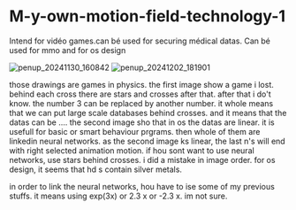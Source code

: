 # M-y-own-motion-field-technology-1
Intend for vidéo games.can bé used for securing médical datas. Can bé used for mmo and for os design

![penup_20241130_160842](https://github.com/user-attachments/assets/962db61e-efbe-415d-8e98-817f06b1a049)
![penup_20241202_181901](https://github.com/user-attachments/assets/3bb3cec3-8edc-4716-a87c-ec2f42417471)

those drawings are games in physics. the first image show a game i lost. behind each cross there are stars and crosses after that. after that i do't know. the number 3 can be replaced by another number. it whole means that we can put large scale databases behind crosses. and it means that the datas can be ....
the second image sho that in os the datas are linear. it is usefull for basic or smart behaviour prgrams. then whole of them are linkedin neural networks. as the second image ks linear, the last n's will end with right selected animation motion.
if hou sont want to use neural networks, use stars behind crosses. i did a mistake in image order.
for os design, it seems that hd s contain silver metals.

in order to link the neural networks, hou have to ise some of my previous stuffs. it means using exp(3x) or 2.3 x  or -2.3 x. im not sure.

